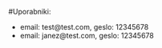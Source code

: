 #Uporabniki:
<ul>
    <li>email: test@test.com, geslo: 12345678</li>
    <li>email: janez@test.com, geslo: 12345678</li>
</ul>
